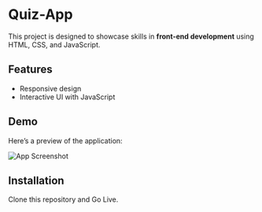 # Quiz-App

This project is designed to showcase skills in **front-end development** using HTML, CSS, and JavaScript.

## Features

- Responsive design
- Interactive UI with JavaScript
<!-- - Smooth animations -->

## Demo

Here’s a preview of the application:

![App Screenshot](/image/quiz.png)

## Installation

Clone this repository and Go Live.
